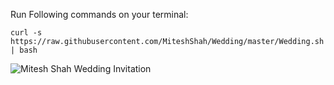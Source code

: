 Run Following commands on your terminal:

```
curl -s https://raw.githubusercontent.com/MiteshShah/Wedding/master/Wedding.sh | bash
```

![Mitesh Shah Wedding Invitation](https://lh4.googleusercontent.com/-ocdimqra2Cc/UunwBCpyuGI/AAAAAAAAMrk/JbRgb3dzCLM/s0-I/Mitesh%2BShah%2BWedding%2BInvitation.jpg)
